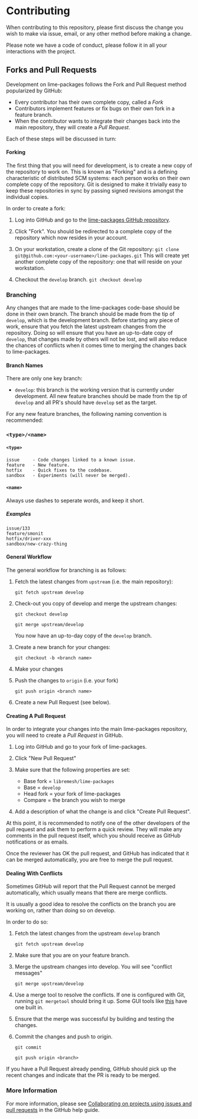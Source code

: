 # Contributing

When contributing to this repository, please first discuss the change you wish to make via issue,
email, or any other method before making a change. 

Please note we have a code of conduct, please follow it in all your interactions with the project.

## Forks and Pull Requests

Development on lime-packages follows the Fork and Pull Request method popularized by GitHub:

- Every contributor has their own complete copy, called a *Fork*
- Contributors implement features or fix bugs on their own fork in a feature branch.
- When the contributor wants to integrate their changes back into the main repository,
  they will create a *Pull Request*.

Each of these steps will be discussed in turn:

#### Forking

The first thing that you will need for development, is to create a new copy of the repository to
work on.  This is known as "Forking" and is a defining characteristic of distributed
SCM systems: each person works on their own complete copy of the repository.  Git is designed to
make it trivially easy to keep these repositories in sync by passing signed revisions amongst the
individual copies.

In order to create a fork:

1. Log into GitHub and go to the [lime-packages GitHub repository](https://github.com/libremesh/lime-packages).

2. Click "Fork".  You should be redirected to a complete copy of the repository which now resides in your account.

3. On your workstation, create a clone of the Git repository:
    ```git clone git@github.com:<your-username>/lime-packages.git```
    This will create yet another complete copy of the repository: one that will reside
    on your workstation.

4. Checkout the `develop` branch.
   ```git checkout develop```

### Branching

Any changes that are made to the lime-packages code-base should be done in their own branch.  The branch
should be made from the tip of `develop`, which is the development branch.  Before starting
any piece of work, ensure that you fetch the latest upstream changes from the repository.
Doing so will ensure that you have an up-to-date copy of `develop`, that changes made by others
will not be lost, and will also reduce the chances of conflicts when it comes time to merging the
changes back to lime-packages.

#### Branch Names

There are only one key branch:

- `develop`: this branch is the working version that is currently under development.  All
    new feature branches should be made from the tip of `develop` and all PR's should have `develop`
    set as the target.

For any new feature branches, the following naming convention is recommended:

### `<type>/<name>`

#### `<type>`
```
issue     - Code changes linked to a known issue.
feature   - New feature.
hotfix    - Quick fixes to the codebase.
sandbox   - Experiments (will never be merged).
```

#### `<name>`
Always use dashes to seperate words, and keep it short.

##### Examples
```
issue/133
feature/smonit
hotfix/driver-xxx
sandbox/new-crazy-thing
```

#### General Workflow

The general workflow for branching is as follows:

1. Fetch the latest changes from `upstream` (i.e. the main repository):

   ```git fetch upstream develop```

2. Check-out you copy of develop and merge the upstream changes:

    ```git checkout develop```
    
    ```git merge upstream/develop```

    You now have an up-to-day copy of the `develop` branch.

3. Create a new branch for your changes:

    ```git checkout -b <branch name>```

4. Make your changes

5. Push the changes to `origin` (i.e. your fork)

    ```git push origin <branch name>```

6. Create a new Pull Request (see below).

#### Creating A Pull Request

In order to integrate your changes into the main lime-packages repository, you will
need to create a *Pull Request* in GitHub.

1. Log into GitHub and go to your fork of lime-packages.

2. Click "New Pull Request"

3. Make sure that the following properties are set:

    - Base fork = `libremesh/lime-packages`
    - Base = `develop`
    - Head fork = your fork of lime-packages
    - Compare = the branch you wish to merge

4. Add a description of what the change is and click "Create Pull Request".

At this point, it is recommended to notify one of the other developers of the 
pull request and ask them to perform a quick review.  They will make any comments
in the pull request itself, which you should receive as GitHub notifications or as
emails.

Once the reviewer has OK the pull request, and GitHub has indicated that it can
be merged automatically, you are free to merge the pull request.

#### Dealing With Conflicts

Sometimes GitHub will report that the Pull Request cannot be merged automatically,
which usually means that there are merge conflicts.

It is usually a good idea to resolve the conflicts on the branch you are working on,
rather than doing so on develop.

In order to do so:

1. Fetch the latest changes from the upstream `develop` branch

    ```git fetch upstream develop```

2. Make sure that you are on your feature branch.

3. Merge the upstream changes into develop.  You will see "conflict messages"

    ```git merge upstream/develop```
     
4. Use a merge tool to resolve the conflicts.  If one is configured with Git,
    running `git mergetool` should bring it up.  Some GUI tools like 
    [this](https://git-scm.com/download/gui/linux) have one built in.

5. Ensure that the merge was successful by building and testing the changes.

6. Commit the changes and push to origin.

     ```git commit```

     ```git push origin <branch>```

If you have a Pull Request already pending, GitHub should pick up the recent
changes and indicate that the PR is ready to be merged.


### More Information

For more information, please see [Collaborating on projects using issues and pull requests](https://help.github.com/categories/collaborating-on-projects-using-issues-and-pull-requests/) in the GitHub help guide.
